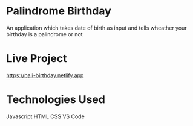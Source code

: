 # Palindrome Birthday
 
 An application which takes date of birth as input and tells wheather your birthday is a palindrome or not
 
# Live Project
https://pali-birthday.netlify.app

# Technologies Used
Javascript
HTML
CSS
VS Code
